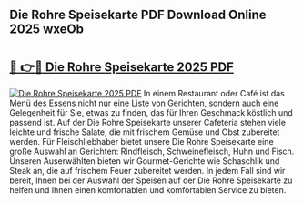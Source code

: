 ## Die Rohre Speisekarte PDF Download Online 2025 wxeOb

# <h2><a href="http://gca64l.nevu.top/?p=Die+Rohre+Speisekarte">🔗 👉🔴 Die Rohre Speisekarte 2025 PDF</a></h2>

[![Die Rohre Speisekarte 2025 PDF](https://i.imgur.com/dBaPXMq.png)](http://gca64l.nevu.top/?p=Die+Rohre+Speisekarte)
In einem Restaurant oder Café ist das Menü des Essens nicht nur eine Liste von Gerichten, sondern auch eine Gelegenheit für Sie, etwas zu finden, das für Ihren Geschmack köstlich und passend ist. Auf der Die Rohre Speisekarte unserer Cafeteria stehen viele leichte und frische Salate, die mit frischem Gemüse und Obst zubereitet werden. Für Fleischliebhaber bietet unsere Die Rohre Speisekarte eine große Auswahl an Gerichten: Rindfleisch, Schweinefleisch, Huhn und Fisch. Unseren Auserwählten bieten wir Gourmet-Gerichte wie Schaschlik und Steak an, die auf frischem Feuer zubereitet werden. In jedem Fall sind wir bereit, Ihnen bei der Auswahl der Speisen auf der Die Rohre Speisekarte zu helfen und Ihnen einen komfortablen und komfortablen Service zu bieten.
